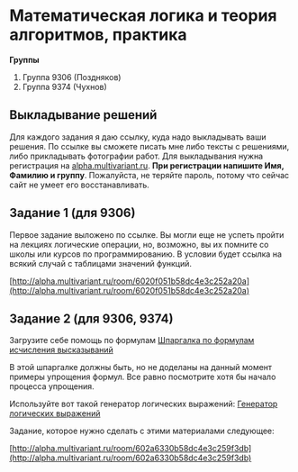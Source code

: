 # Математическая логика и теория алгоритмов, практика

**Группы**
1. Группа 9306 (Поздняков)
1. Группа 9374 (Чухнов)

## Выкладывание решений
Для каждого задания я даю ссылку, куда надо выкладывать
ваши решения. По ссылке вы сможете писать мне либо
тексты с решениями, либо прикладывать фотографии работ.
Для выкладывания нужна регистрация на 
[alpha.multivariant.ru](http://alpha.multivariant.ru).
**При регистрации напишите Имя, Фамилию и группу**.
Пожалуйста, не теряйте пароль, потому что сейчас
сайт не умеет его восстанавливать.

## Задание 1 (для 9306)

Первое задание выложено по ссылке. Вы могли еще не успеть пройти на лекциях логические операции, но, возможно, вы их помните со школы или курсов по программированию. В условии будет ссылка на всякий случай с таблицами значений функций.

[http://alpha.multivariant.ru/room/6020f051b58dc4e3c252a20a](http://alpha.multivariant.ru/room/6020f051b58dc4e3c252a20a)

## Задание 2 (для 9306, 9374)

Загрузите себе помощь по формулам
[Шпаргалка по формулам исчисления высказываний](cheet-sheet.pdf)

В этой шпаргалке должны быть, но не доделаны на данный момент
примеры упрощения формул. Все равно посмотрите хотя бы начало процесса упрощения.

Используйте вот такой генератор логических выражений:
[Генератор логических выражений](online-tasks/simplify_expressions.html)

Задание, которое нужно сделать с этими материалами следующее:

[http://alpha.multivariant.ru/room/602a6330b58dc4e3c259f3db](http://alpha.multivariant.ru/room/602a6330b58dc4e3c259f3db)
